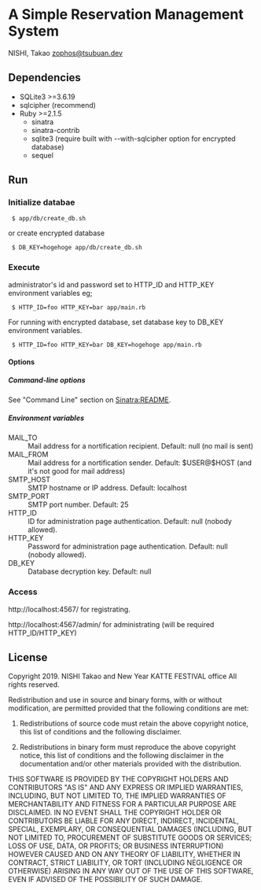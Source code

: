 # A Simple Reservation Management System

NISHI, Takao <zophos@tsubuan.dev>

## Dependencies

 + SQLite3 >=3.6.19
 + sqlcipher (recommend)
 + Ruby >=2.1.5
   + sinatra
   + sinatra-contrib
   + sqlite3 (require built with --with-sqlcipher option for encrypted database)
   + sequel

## Run

### Initialize databae

~~~
 $ app/db/create_db.sh
~~~

or create encrypted database

~~~
 $ DB_KEY=hogehoge app/db/create_db.sh
~~~

### Execute

administrator's id and password set to HTTP_ID and HTTP_KEY environment variables eg;
~~~
 $ HTTP_ID=foo HTTP_KEY=bar app/main.rb
~~~

For running with encrypted database, set database key to DB_KEY environment variables.

~~~
 $ HTTP_ID=foo HTTP_KEY=bar DB_KEY=hogehoge app/main.rb
~~~

#### Options

##### Command-line options

See "Command Line" section on [Sinatra:README](http://sinatrarb.com/intro.html).

##### Environment variables

<dl>
<dt>MAIL_TO</dt>
<dd>Mail address for a nortification recipient. Default: null (no mail is sent)</dd>

<dt>MAIL_FROM</dt>
<dd>Mail address for a nortification sender. Default: $USER@$HOST (and it's not good for mail address)</dd>

<dt>SMTP_HOST</dt>
<dd>SMTP hostname or IP address. Default: localhost</dd>

<dt>SMTP_PORT</dt>
<dd>SMTP port number. Default: 25</dd>

<dt>HTTP_ID</dt>
<dd>ID for administration page authentication. Default: null (nobody allowed).</dd>

<dt>HTTP_KEY</dt>
<dd>Password for administration page authentication. Default: null (nobody allowed).</dd>

<dt>DB_KEY</dt>
<dd>Database decryption key. Default: null</dd>
</dl>

### Access

http://localhost:4567/ for registrating.

http://localhost:4567/admin/ for administrating (will be required HTTP_ID/HTTP_KEY)


## License

Copyright 2019. NISHI Takao and New Year KATTE FESTIVAL office
All rights reserved.

Redistribution and use in source and binary forms, with or without modification, are permitted provided that the following conditions are met:

1. Redistributions of source code must retain the above copyright notice, this list of conditions and the following disclaimer.

2. Redistributions in binary form must reproduce the above copyright notice, this list of conditions and the following disclaimer in the documentation and/or other materials provided with the distribution.

THIS SOFTWARE IS PROVIDED BY THE COPYRIGHT HOLDERS AND CONTRIBUTORS "AS IS" AND ANY EXPRESS OR IMPLIED WARRANTIES, INCLUDING, BUT NOT LIMITED TO, THE IMPLIED WARRANTIES OF MERCHANTABILITY AND FITNESS FOR A PARTICULAR PURPOSE ARE DISCLAIMED. IN NO EVENT SHALL THE COPYRIGHT HOLDER OR CONTRIBUTORS BE LIABLE FOR ANY DIRECT, INDIRECT, INCIDENTAL, SPECIAL, EXEMPLARY, OR CONSEQUENTIAL DAMAGES (INCLUDING, BUT NOT LIMITED TO, PROCUREMENT OF SUBSTITUTE GOODS OR SERVICES; LOSS OF USE, DATA, OR PROFITS; OR BUSINESS INTERRUPTION) HOWEVER CAUSED AND ON ANY THEORY OF LIABILITY, WHETHER IN CONTRACT, STRICT LIABILITY, OR TORT (INCLUDING NEGLIGENCE OR OTHERWISE) ARISING IN ANY WAY OUT OF THE USE OF THIS SOFTWARE, EVEN IF ADVISED OF THE POSSIBILITY OF SUCH DAMAGE.
